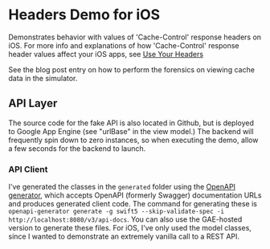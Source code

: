 # Headers Demo for iOS
Demonstrates behavior with values of 'Cache-Control' response headers on iOS.
For more info and explanations of how 'Cache-Control' response header values affect
your iOS apps, see [Use Your Headers](https://blog.diveinsoft.com/2024/04/for-on-device-caching-use-your-headers.html)

See the blog post entry on how to perform the forensics on viewing cache data in the simulator.


## API Layer
The source code for the fake API is also located in Github, but is deployed to Google App Engine (see "urlBase" in the view model.)
The backend will frequently spin down to zero instances, so when executing the demo, allow a few seconds for the backend to launch.

### API Client
I've generated the classes in the `generated` folder using the [OpenAPI generator](https://github.com/OpenAPITools/openapi-generator), which accepts OpenAPI (formerly Swagger) documentation URLs and produces generated client code.
The command for generating these is ` openapi-generator generate -g swift5 --skip-validate-spec -i http://localhost:8080/v3/api-docs`.  You can also use the GAE-hosted version to generate these files.
For iOS, I've only used the model classes, since I wanted to demonstrate an extremely vanilla call to a REST API.

